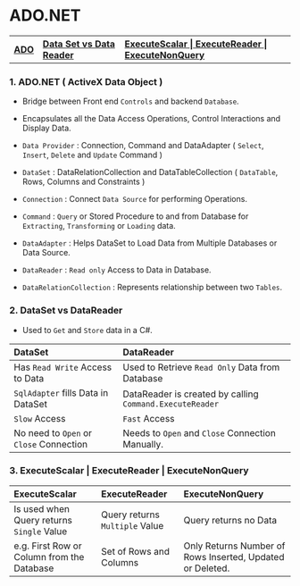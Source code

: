 # ADO.NET 

<table>
   <tr>      
      <th align=left><a href='#ado'>ADO</a></th>
      <th align=left><a href='#set'>Data Set vs Data Reader</a></th>   
      <th align=left><a href='#execute'>ExecuteScalar | ExecuteReader | ExecuteNonQuery</a></th>               
   </tr>
</table>
  

<h3 name='ado'>1. ADO.NET ( ActiveX Data Object )</h3>

- Bridge between Front end `Controls` and backend `Database`.
- Encapsulates all the Data Access Operations, Control Interactions and Display Data.

- `Data Provider` : Connection, Command and DataAdapter ( `Select`, `Insert`, `Delete` and `Update` Command )
- `DataSet` : DataRelationCollection and DataTableCollection ( `DataTable`, Rows, Columns and Constraints )

- `Connection`  : Connect `Data Source` for performing Operations.
- `Command` : `Query` or Stored Procedure to and from Database for `Extracting`, `Transforming` or `Loading` data.
- `DataAdapter` : Helps DataSet to Load Data from Multiple Databases or Data Source.
- `DataReader` : `Read only` Access to Data in Database.
- `DataRelationCollection` : Represents relationship between two `Tables`.

<h3 name='set'>2. DataSet vs DataReader</h3>

- Used to `Get` and `Store` data in a C#.

DataSet |  DataReader 
:--- | :---
Has `Read Write` Access to Data | Used to Retrieve `Read Only` Data from Database
`SqlAdapter` fills Data in DataSet | DataReader is created by calling `Command.ExecuteReader`
`Slow` Access | `Fast` Access
No need to `Open` or `Close` Connection | Needs to `Open` and `Close` Connection Manually.

<h3 name='execute'>3. ExecuteScalar | ExecuteReader | ExecuteNonQuery</h3>

ExecuteScalar | ExecuteReader | ExecuteNonQuery
:--- | :--- | :---
Is used when Query returns `Single` Value | Query returns `Multiple` Value | Query returns no Data
e.g. First Row or Column from the Database | Set of Rows and Columns | Only Returns Number of Rows Inserted, Updated or Deleted.
